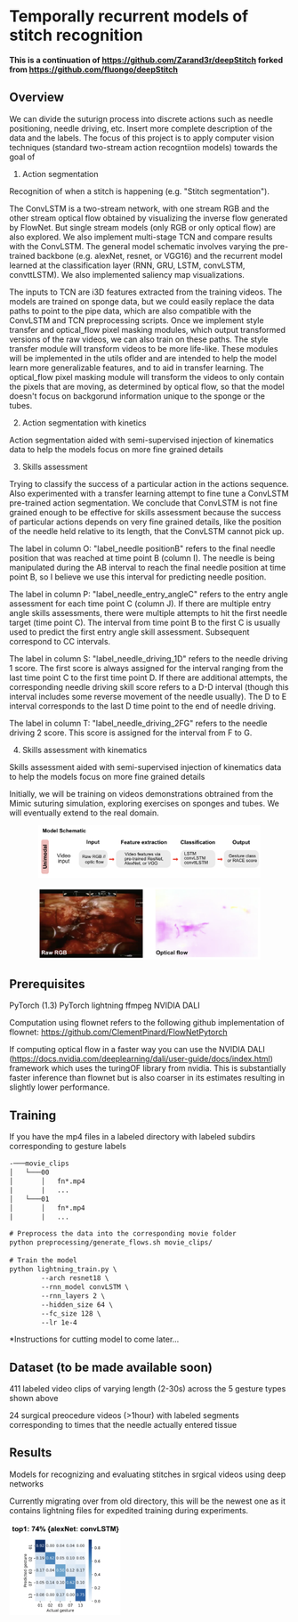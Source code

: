 # Temporally recurrent models of stitch recognition

**This is a continuation of https://github.com/Zarand3r/deepStitch forked from https://github.com/fluongo/deepStitch**

## Overview

We can divide the suturign process into discrete actions such as needle positioning, needle driving, etc. Insert more complete description of the data and the labels. The focus of this project is to apply computer vision techniques (standard two-stream action recogntiion models) towards the goal of

1. Action segmentation

Recognition of when a stitch is happening (e.g. "Stitch segmentation"). 

The ConvLSTM is a two-stream network, with one stream RGB and the other stream optical flow obtained by visualizing the inverse flow generated by FlowNet. But single stream models (only RGB or only optical flow) are also explored. We also implement multi-stage TCN and compare results with the ConvLSTM. The general model schematic involves varying the pre-trained backbone (e.g. alexNet, resnet, or VGG16) and the recurrent model learned at the classification layer (RNN, GRU, LSTM, convLSTM, convttLSTM). We also implemented saliency map visualizations.

The inputs to TCN are i3D features extracted from the training videos. The models are trained on sponge data, but we could easily replace the data paths to point to the pipe data, which are also compatible with the ConvLSTM and TCN preprocessing scripts. Once we implement style transfer and optical_flow pixel masking modules, which output transformed versions of the raw videos, we can also train on these paths. The style transfer module will transform videos to be more life-like. These modules will be implemented in the utils oflder and are intended to help the model learn more generalizable features, and to aid in transfer learning. The optical_flow pixel masking module will transform the videos to only contain the pixels that are moving, as determined by optical flow, so that the model doesn't focus on backgorund information unique to the sponge or the tubes.

2. Action segmentation with kinetics

Action segmentation aided with semi-supervised injection of kinematics data to help the models focus on more fine grained details

3. Skills assessment

Trying to classify the success of a particular action in the actions sequence. Also experimented with a transfer learning attempt to fine tune a ConvLSTM pre-trained action segmentation. We conclude that ConvLSTM is not fine grained enough to be effective for skills assessment because the success of particular actions depends on very fine grained details, like the position of the needle held relative to its length, that the ConvLSTM cannot pick up.

The label in column O: "label_needle positionB" refers to the final needle position that was reached at time point B (column I). The needle is being manipulated during the AB interval to reach the final needle position at time point B, so I believe we use this interval for predicting needle position.

The label in column P: "label_needle_entry_angleC" refers to the entry angle assessment for each time point C (column J). If there are multiple entry angle skills assessments, there were multiple attempts to hit the first needle target (time point C). The interval from time point B to the first C is usually used to predict the first entry angle skill assessment. Subsequent correspond to CC intervals. 

The label in column S: "label_needle_driving_1D" refers to the needle driving 1 score. The first score is always assigned for the interval ranging from the last time point C to the first time point D. If there are additional attempts, the corresponding needle driving skill score refers to a D-D interval (though this interval includes some reverse movement of the needle usually). The D to E interval corresponds to the last D time point to the end of needle driving.

The label in column T: "label_needle_driving_2FG" refers to the needle driving 2 score. This score is assigned for the interval from F to G. 


4. Skills assessment with kinematics

Skills assessment aided with semi-supervised injection of kinematics data to help the models focus on more fine grained details


Initially, we will be training on videos demonstrations obtrained from the Mimic suturing simulation, exploring exercises on sponges and tubes. We will eventually extend to the real domain.


<p align="center">
  <img width="400" src=assets/model_schematic.png>
</p>

<p align="center">
  <img width="400" src=assets/example_ims.png>
</p>

## Prerequisites

PyTorch (1.3)
PyTorch lightning
ffmpeg 
NVIDIA DALI

Computation using flownet refers to the following github implementation of flownet: 
https://github.com/ClementPinard/FlowNetPytorch

If computing optical flow in a faster way you can use the NVIDIA DALI (https://docs.nvidia.com/deeplearning/dali/user-guide/docs/index.html) framework which uses the turingOF library from nvidia. This is substantially faster inference than flownet but is also coarser in its estimates resulting in slightly lower performance.



## Training

If you have the mp4 files in a labeled directory with labeled subdirs corresponding to gesture labels

```
-───movie_clips
│   └───00
│       │   fn*.mp4
|       |   ...
│   └───01
│       │   fn*.mp4
|       |   ...
```

```
# Preprocess the data into the corresponding movie folder
python preprocessing/generate_flows.sh movie_clips/

# Train the model
python lightning_train.py \
        --arch resnet18 \
        --rnn_model convLSTM \
        --rnn_layers 2 \
        --hidden_size 64 \
        --fc_size 128 \
        --lr 1e-4
```

*Instructions for cutting model to come later...

## Dataset (to be made available soon)

411 labeled video clips of varying length (2-30s) across the 5 gesture types shown above

24 surgical preocedure videos (>1hour) with labeled segments corresponding to times that the needle actually entered tissue

## Results

Models for recognizing and evaluating stitches in srgical videos using deep networks

Currently migrating over from old directory, this will be the newest one as it contains lightning files for expedited training during experiments.


<p align="left">
  <img width="200" src=assets/alexnet_convLSTM_confusionMat.png>
</p>